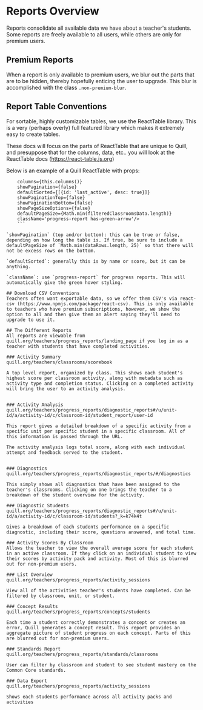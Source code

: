 # Reports Overview
Reports consolidate all available data we have about a teacher's students. Some reports are freely available to all users, while others are only for premium users.


## Premium Reports
When a report is only available to premium users, we blur out the parts that are to be hidden, thereby hopefully enticing the user to upgrade. This blur is accomplished with the class `.non-premium-blur`.

## Report Table Conventions
For sortable, highly customizable tables, we use the ReactTable library. This is a very (perhaps overly) full featured library which makes it extremely easy to create tables.

These docs will focus on the parts of ReactTable that are unique to Quill, and presuppose that for the columns, data, etc.. you will look at the ReactTable docs (https://react-table.js.org)

Below is an example of a Quill ReactTable with props:

``` <ReactTable data={filteredClassroomsData}
    columns={this.columns()}
    showPagination={false}
    defaultSorted={[{id: 'last_active', desc: true}]}
    showPaginationTop={false}
    showPaginationBottom={false}
    showPageSizeOptions={false}
    defaultPageSize={Math.min(filteredClassroomsData.length)}
    className='progress-report has-green-arrow'/>
    ```

`showPagination` (top and/or bottom): this can be true or false, depending on how long the table is. If true, be sure to include a defaultPageSize of `Math.min(dataRows.length, 25)` so that there will not be excess rows on the bottom.

`defaultSorted`: generally this is by name or score, but it can be anything.

`className`: use `progress-report` for progress reports. This will automatically give the green hover styling.

## Download CSV Conventions
Teachers often want exportable data, so we offer them CSV's via react-csv (https://www.npmjs.com/package/react-csv). This is only available to teachers who have premium subscriptions, however, we show the option to all and then give them an alert saying they'll need to upgrade to use it.

## The Different Reports
All reports are viewable from quill.org/teachers/progress_reports/landing_page if you log in as a teacher with students that have completed activities.

### Activity Summary
quill.org/teachers/classrooms/scorebook

A top level report, organized by class. This shows each student's highest score per classroom activity, along with metadata such as activity type and completion status. Clicking on a completed activity will bring the user to an activity analysis.


### Activity Analysis
quill.org/teachers/progress_reports/diagnostic_reports#/u/unit-id/a/activity-id/c/classroom-id/student_report/user-id

This report gives a detailed breakdown of a specific activity from a specific unit per specific student in a specific classroom. All of this information is passed through the URL.

The activity analysis logs total score, along with each individual attempt and feedback served to the student.


### Diagnostics
quill.org/teachers/progress_reports/diagnostic_reports/#/diagnostics

This simply shows all diagnostics that have been assigned to the teacher's classrooms. Clicking on one brings the teacher to a breakdown of the student overview for the activity.

### Diagnostic Students
quill.org/teachers/progress_reports/diagnostic_reports#/u/unit-id/a/activity-id/c/classroom-id/students?_k=k74k4t

Gives a breakdown of each students performance on a specific diagnostic, including their score, questions answered, and total time.

### Activity Scores By Classroom
Allows the teacher to view the overall average score for each student in an active classroom. If they click on an individual student to view their scores by activity pack and activity. Most of this is blurred out for non-premium users.

### List Overview
quill.org/teachers/progress_reports/activity_sessions

View all of the activities teacher's students have completed. Can be filtered by classroom, unit, or student.

### Concept Results
quill.org/teachers/progress_reports/concepts/students

Each time a student correctly demonstrates a concept or creates an error, Quill generates a concept result. This report provides an aggregate picture of student progress on each concept. Parts of this are blurred out for non-premium users.

### Standards Report
quill.org/teachers/progress_reports/standards/classrooms

User can filter by classroom and student to see student mastery on the Common Core standards.

### Data Export
quill.org/teachers/progress_reports/activity_sessions

Shows each students performance across all activity packs and activities
